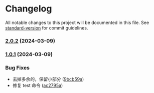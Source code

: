 # Changelog

All notable changes to this project will be documented in this file. See [standard-version](https://github.com/conventional-changelog/standard-version) for commit guidelines.

### [2.0.2](https://github.com/lyszxm/first_package_published/compare/v1.0.1...v2.0.2) (2024-03-09)

### [1.0.1](https://github.com/lyszxm/first_package_published/compare/v2.0.0...v1.0.1) (2024-03-09)

### Bug Fixes

- 去掉多余的，保留小部分 ([9bcb59a](https://github.com/lyszxm/first_package_published/commit/9bcb59aa275414da4fce498241719c5f8ef04bde))
- 修复 test 命令 ([ac2795a](https://github.com/lyszxm/first_package_published/commit/ac2795a191cbf8cd645cd0abbe6af84657723c0b))
